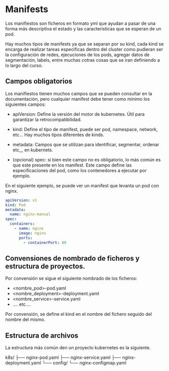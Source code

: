 # Manifests

Los manifiestos son ficheros en formato yml que ayudan a pasar de una forma más descriptiva el estado y las caracteristicas que se esperan de un pod.

Hay muchos tipos de manifests ya que se separan por su kind, cada kind se encarga de realizar tareas especificas dentro del cluster como pudieran ser la configuración de redes, ejecuciones de los pods, agregar datos de segmentación, labels, entre muchas cotras cosas que se iran definiendo a lo largo del curso.

## Campos obligatorios

Los manifiestos tienen muchos campos que se pueden consultar en la documentación, pero cualquier manifest debe tener como mínimo los siguientes campos:

- apiVersion: Define la versión del motor de kubernetes. Útil para garantizar la retrocompatibilidad.
- kind: Define el tipo de manifest, puede ser pod, namespace, network, etc... Hay muchos tipos diferentes de kinds.
- metadata: Campos que se utilizan para identificar, segmentar, ordenar etc,,, en kubernets.

- (opcional) spec: si bien este campo no es obligatorio, lo más común es que este presente en los manifest. Este campo define las especificaciones del pod, como los contenedores a ejecutar por ejemplo.


En el siguiente ejemplo, se puede ver un manifest que levanta un pod con nginx.
``` yml
apiVersion: v1
kind: Pod
metadata:
  name: nginx-manual
spec:
  containers:
    - name: nginx
      image: nginx
      ports:
        - containerPort: 80
```

## Convensiones de nombrado de ficheros y estructura de proyectos.

Por convensión se sigue el siguiente nombrado de los ficheros:

- <nombre_pod>-pod.yaml
- <nombre_deployment>-deployment.yaml
- <nombre_service>-service.yaml
- .... etc....

Por convensión, se define el kind en el nombre del fichero seguido del nombre del mismo.

## Estructura de archivos

La estructura más común den un proyecto kubernetes es la siguiente.

k8s/
├── nginx-pod.yaml
├── nginx-service.yaml
├── nginx-deployment.yaml
└── config/
    └── nginx-configmap.yaml

